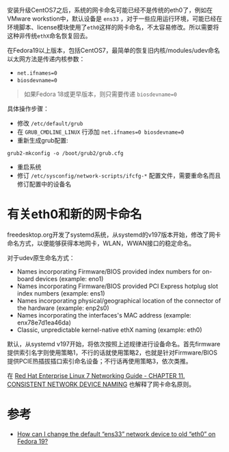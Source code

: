 安装升级CentOS7之后，系统的网卡命名可能已经不是传统的eth0了，例如在VMware workstion中，默认设备是 `ens33` ，对于一些应用运行环境，可能已经在环境脚本、license模块使用了`eth0`这样的网卡命名，不太容易修改。所以需要将这种非传统`ethX`命名恢复回去。

在Fedora19以上版本，包括CentOS7，最简单的恢复旧内核/modules/udev命名以太网方法是传递内核参数：

- `net.ifnames=0`
- `biosdevname=0`

> 如果Fedora 18或更早版本，则只需要传递 `biosdevname=0`

具体操作步骤：

- 修改 `/etc/default/grub` 
- 在 `GRUB_CMDLINE_LINUX` 行添加 `net.ifnames=0 biosdevname=0`
- 重新生成grub配置:

```
grub2-mkconfig -o /boot/grub2/grub.cfg
```

- 重启系统
- 修订 `/etc/sysconfig/network-scripts/ifcfg-*` 配置文件，需要重命名而且修订配置中的设备名

# 有关eth0和新的网卡命名

freedesktop.org开发了systemd系统，从systemd的v197版本开始，修改了网卡命名方式，以便能够获得本地网卡，WLAN，WWAN接口的稳定命名。

对于udev原生命名方式：

* Names incorporating Firmware/BIOS provided index numbers for on-board devices (example: eno1)
* Names incorporating Firmware/BIOS provided PCI Express hotplug slot index numbers (example: ens1)
* Names incorporating physical/geographical location of the connector of the hardware (example: enp2s0)
* Names incorporating the interfaces's MAC address (example: enx78e7d1ea46da)
* Classic, unpredictable kernel-native ethX naming (example: eth0)

默认，从systemd v197开始，将依次按照上述规律进行设备命名。首先firmware提供索引名字则使用策略1，不行的话就使用策略2，也就是针对Firmware/BIOS提供PCIE热插拔插口索引命名设备；不行话再使用策略3，依次类推。

在 [Red Hat Enterprise Linux 7 Networking Guide - CHAPTER 11. CONSISTENT NETWORK DEVICE NAMING](https://access.redhat.com/documentation/en-us/red_hat_enterprise_linux/7/html/networking_guide/ch-consistent_network_device_naming#sec-Naming_Schemes_Hierarchy) 也解释了网卡命名原则。

# 参考

* [How can I change the default “ens33” network device to old “eth0” on Fedora 19?](https://unix.stackexchange.com/questions/81834/how-can-i-change-the-default-ens33-network-device-to-old-eth0-on-fedora-19)